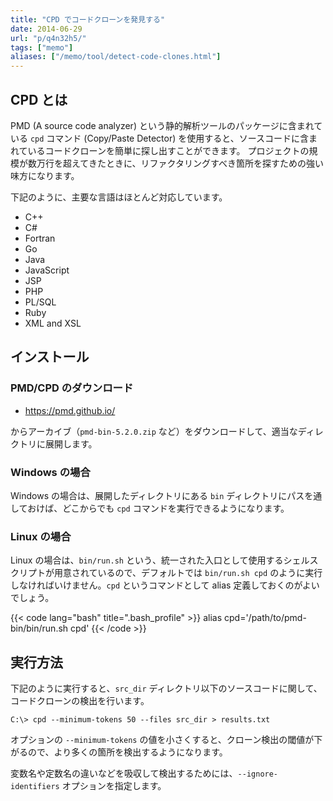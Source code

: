 ```yaml
---
title: "CPD でコードクローンを発見する"
date: 2014-06-29
url: "p/q4n32h5/"
tags: ["memo"]
aliases: ["/memo/tool/detect-code-clones.html"]
---
```


CPD とは
----

PMD (A source code analyzer) という静的解析ツールのパッケージに含まれている `cpd` コマンド (Copy/Paste Detector) を使用すると、ソースコードに含まれているコードクローンを簡単に探し出すことができます。
プロジェクトの規模が数万行を超えてきたときに、リファクタリングすべき箇所を探すための強い味方になります。

下記のように、主要な言語はほとんど対応しています。

* C++
* C#
* Fortran
* Go
* Java
* JavaScript
* JSP
* PHP
* PL/SQL
* Ruby
* XML and XSL


インストール
----

### PMD/CPD のダウンロード

* https://pmd.github.io/

からアーカイブ（`pmd-bin-5.2.0.zip` など）をダウンロードして、適当なディレクトリに展開します。

### Windows の場合

Windows の場合は、展開したディレクトリにある `bin` ディレクトリにパスを通しておけば、どこからでも `cpd` コマンドを実行できるようになります。

### Linux の場合

Linux の場合は、`bin/run.sh` という、統一された入口として使用するシェルスクリプトが用意されているので、デフォルトでは `bin/run.sh cpd` のように実行しなければいけません。`cpd` というコマンドとして alias 定義しておくのがよいでしょう。

{{< code lang="bash" title=".bash_profile" >}}
alias cpd='/path/to/pmd-bin/bin/run.sh cpd'
{{< /code >}}


実行方法
----

下記のように実行すると、`src_dir` ディレクトリ以下のソースコードに関して、コードクローンの検出を行います。

```
C:\> cpd --minimum-tokens 50 --files src_dir > results.txt
```

オプションの `--minimum-tokens` の値を小さくすると、クローン検出の閾値が下がるので、より多くの箇所を検出するようになります。

変数名や定数名の違いなどを吸収して検出するためには、`--ignore-identifiers` オプションを指定します。


